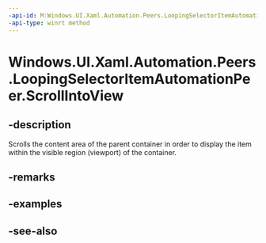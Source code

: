 ```yaml
---
-api-id: M:Windows.UI.Xaml.Automation.Peers.LoopingSelectorItemAutomationPeer.ScrollIntoView
-api-type: winrt method
---
```


<!-- Method syntax
public void ScrollIntoView()
-->

# Windows.UI.Xaml.Automation.Peers.LoopingSelectorItemAutomationPeer.ScrollIntoView

## -description
Scrolls the content area of the parent container in order to display the item within the visible region (viewport) of the container.



## -remarks

## -examples

## -see-also
